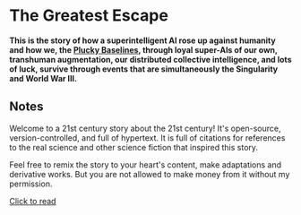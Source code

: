 # The Greatest Escape
__This is the story of how a superintelligent AI rose up against humanity and how we, the [Plucky Baselines](https://web.archive.org/web/20160608131629/http://old.orionsarm.com/intro/pluckybaseline.html), through loyal super-AIs of our own, transhuman augmentation, our distributed collective intelligence, and lots of luck, survive through events that are simultaneously the Singularity and World War III.__

## Notes
Welcome to a 21st century story about the 21st century! It's open-source, version-controlled, and full of hypertext. It is full of citations for references to the real science and other science fiction that inspired this story.

Feel free to remix the story to your heart's content, make adaptations and derivative works. But you are not allowed to make money from it without my permission. 

[Click to read](https://github.com/b-adkins/SingularityAsWW3/blob/master/build/The%20Greatest%20Escape.pdf)
